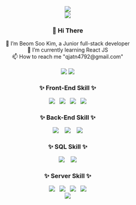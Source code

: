 <div align=center>
<!-- ![header](https://capsule-render.vercel.app/api?type=waving&color=auto&height=300&section=header&text=BeomSooKim&fontSize=100)-->
<img src="https://capsule-render.vercel.app/api?type=waving&color=auto&height=300&section=header&text=BeomSooKim&fontSize=100"/>
<br><img align=top src="https://hits.seeyoufarm.com/api/count/incr/badge.svg?url=https://github.com/qjatn4793"/><br>
<div>  
  <h3> 👋 Hi There </h3>
    🌱 I’m Beom Soo Kim, a Junior full-stack developer<br>
    👀 I’m currently learning React JS <br>
    📫 How to reach me "qjatn4792@gmail.com" <br>
</div><br>
  
<div>
<img align=top src="https://github-readme-stats.vercel.app/api/top-langs/?username=qjatn4793&layout=compact&theme=dracula"/>  
<img src="https://github-readme-stats.vercel.app/api?username=qjatn4793&show_icons=true&theme=radical"/>
</div>

<!-- - 💞️ I’m looking to collaborate on ... -->
<!-- - 📫 How to reach me ... qjatn4792@gmail.com -->



<!-- # [![Anurag's GitHub stats](https://github-readme-stats.vercel.app/api?username=qjatn4793&show_icons=true&theme=radical)](https://github.com/qjatn4793) -->
<!-- # [![Top Langs](https://github-readme-stats.vercel.app/api/top-langs/?username=qjatn4793&layout=compact&theme=dracula)](https://github.com/qjatn4793) -->
<!-- ![Hits](https://hits.seeyoufarm.com/api/count/incr/badge.svg?url=https://github.com/qjatn4793) -->
<!---
qjatn4793/qjatn4793 is a ✨ special ✨ repository because its `README.md` (this file) appears on your GitHub profile.
You can click the Preview link to take a look at your changes.
--->

<div align=center>
<h3>✨ Front-End Skill ✨</h3>  
<img src="https://img.shields.io/badge/Html5-E34F26?style=flat-square&logo=Html5&logoColor=white"/>&nbsp;&nbsp;
<img src="https://img.shields.io/badge/css3-1572B6?style=flat-square&logo=css3&logoColor=white"/>&nbsp;&nbsp;
<img src="https://img.shields.io/badge/Javascript-F7DF1E?style=flat-square&logo=Javascript&logoColor=white"/>&nbsp;&nbsp;
<img src="https://img.shields.io/badge/React-61DAFB?style=flat-square&logo=React&logoColor=white"/>
</div>
<div align=center>
<h3>✨ Back-End Skill ✨</h3>  
<img src="https://img.shields.io/badge/JAVA-FF7800?style=flat-square&logo=JAVA&logoColor=white"/>&nbsp;&nbsp;&nbsp;
<img src="https://img.shields.io/badge/Spring-6DB33F?style=flat-square&logo=Spring&logoColor=white"/>&nbsp;&nbsp;&nbsp;
<img src="https://img.shields.io/badge/SpringBoot-6DB33F?style=flat-square&logo=SpringBoot&logoColor=white"/>
</div>
<div align=center>
<h3>✨ SQL Skill ✨</h3>  
<img src="https://img.shields.io/badge/Mysql-4479A1?style=flat-square&logo=Mysql&logoColor=white"/>&nbsp;&nbsp;&nbsp;
<img src="https://img.shields.io/badge/Microsoft SQL Server-CC2927?style=flat-square&logo=Microsoft SQL Server"/>
</div>
<div align=center>
<h3>✨ Server Skill ✨</h3>  
<img src="https://img.shields.io/badge/Linux-FCC624?style=flat-square&logo=Linux&logoColor=white"/>&nbsp;&nbsp;
<img src="https://img.shields.io/badge/CentOS-262577?style=flat-square&logo=Microsoft SQL Server"/>&nbsp;&nbsp;
<img src="https://img.shields.io/badge/Apache-D22128?style=flat-square&logo=Apache&logoColor=white"/>&nbsp;&nbsp;
<img src="https://img.shields.io/badge/Apache Tomcat-F8DC75?style=flat-square&logo=Tomcat&logoColor=white"/>  
</div>

<!-- ![Footer](https://capsule-render.vercel.app/api?type=waving&color=auto&height=200&section=footer) -->
<img src="https://capsule-render.vercel.app/api?type=waving&color=auto&height=200&section=footer"/>
</div>
